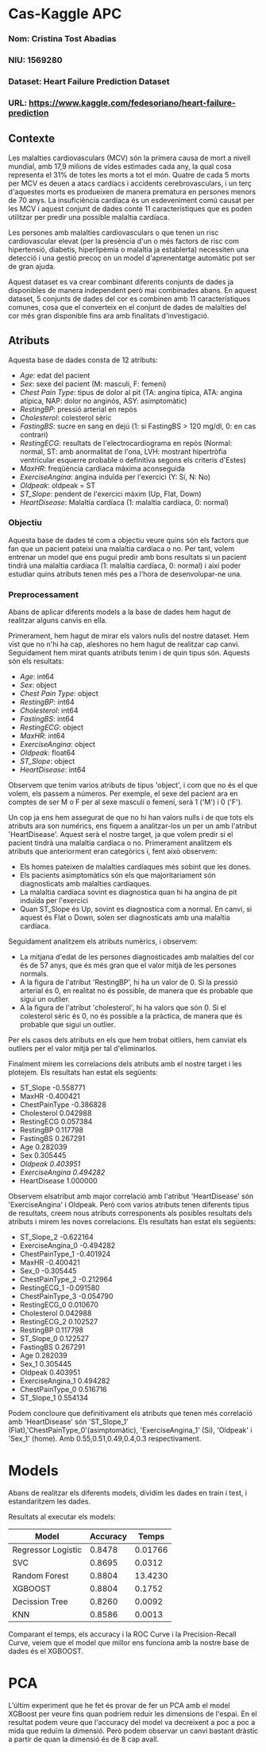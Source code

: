 # Cas-Kaggle APC

### Nom: Cristina Tost Abadias
### NIU: 1569280
### Dataset: Heart Failure Prediction Dataset
### URL: https://www.kaggle.com/fedesoriano/heart-failure-prediction


## Contexte
Les malalties cardiovasculars (MCV) són la primera causa de mort a nivell mundial, amb 17,9 milions de vides estimades cada any, la qual cosa representa el 31% de totes les morts a tot el món. Quatre de cada 5 morts per MCV es deuen a atacs cardíacs i accidents cerebrovasculars, i un terç d'aquestes morts es produeixen de manera prematura en persones menors de 70 anys. La insuficiència cardíaca és un esdeveniment comú causat per les MCV i aquest conjunt de dades conté 11 característiques que es poden utilitzar per predir una possible malaltia cardíaca.

Les persones amb malalties cardiovasculars o que tenen un risc cardiovascular elevat (per la presència d'un o més factors de risc com hipertensió, diabetis, hiperlipèmia o malaltia ja establerta) necessiten una detecció i una gestió precoç on un model d'aprenentatge automàtic pot ser de gran ajuda.

Aquest dataset es va crear combinant diferents conjunts de dades ja disponibles de manera independent però mai combinades abans. En aquest dataset, 5 conjunts de dades del cor es combinen amb 11 característiques comunes, cosa que el converteix en el conjunt de dades de malalties del cor més gran disponible fins ara amb finalitats d'investigació. 

## Atributs
Aquesta base de dades consta de 12 atributs:

  - *Age*: edat del pacient
  - *Sex*: sexe del pacient (M: masculi, F: femeni)
  - *Chest Pain Type*: tipus de dolor al pit (TA: angina típica, ATA: angina atípica, NAP: dolor no anginós, ASY: asimptomàtic)
  - *RestingBP*: pressió arterial en repòs
  - *Cholesterol*: colesterol sèric
  - *FastingBS*: sucre en sang en dejú (1: si FastingBS > 120 mg/dl, 0: en cas contrari)
  - *RestingECG*: resultats de l'electrocardiograma en repòs (Normal: normal, ST: amb anormalitat de l'ona, LVH: mostrant hipertròfia ventricular esquerre probable o definitiva segons els criteris d'Estes)
  - *MaxHR*: freqüència cardíaca màxima aconseguida
  - *ExerciseAngina*: angina induïda per l'exercici (Y: Sí, N: No)
  - *Oldpeak*: oldpeak = ST
  - *ST_Slope*: pendent de l'exercici màxim (Up, Flat, Down)
  - *HeartDisease*: Malaltia cardíaca (1: malaltia cardíaca, 0: normal)

### Objectiu

Aquesta base de dades té com a objectiu veure quins són els factors que fan que un pacient pateixi una malaltia cardíaca o no. Per tant, volem entrenar un model que ens pugui predir amb bons resultats si un pacient tindrà una malaltia cardíaca (1: malaltia cardíaca, 0: normal) i així poder estudiar quins atributs tenen més pes a l'hora de desenvolupar-ne una.

### Preprocessament

Abans de aplicar diferents models a la base de dades hem hagut de realitzar alguns canvis en ella.

Primerament, hem hagut de mirar els valors nulls del nostre dataset. Hem vist que no n'hi ha cap, aleshores no hem hagut de realitzar cap canvi. Seguidament hem mirat quants atributs tenim i de quin tipus són. Aquests són els resultats:

  - *Age*: int64
  - *Sex*: object
  - *Chest Pain Type*: object
  - *RestingBP*: int64
  - *Cholesterol*: int64
  - *FastingBS*: int64
  - *RestingECG*: object
  - *MaxHR*: int64
  - *ExerciseAngina*: object
  - *Oldpeak*: float64
  - *ST_Slope*: object
  - *HeartDisease*: int64

Observem que tenim varios atributs de tipus 'object', i com que no és el que volem, els passem a números. Per exemple, el sexe del pacient ara en comptes de ser M o F per al sexe masculí o femení, serà 1 ('M') i 0 ('F').

Un cop ja ens hem assegurat de que no hi han valors nulls i de que tots els atributs ara son numérics, ens fiquem a analitzar-los un per un amb l'atribut 'HeartDisease'. Aquest serà el nostre target, ja que volem predir si el pacient tindrà una malaltia cardíaca o no.
Primerament analitzem els atributs que anteriorment eran categòrics i, fent això observem:

  - Els homes pateixen de malalties cardíaques més sobint que les dones.
  - Els pacients asimptomàtics són els que majoritariament són diagnosticats amb malalties     cardíaques.
  - La malaltia cardíaca sovint es diagnostica quan hi ha angina de pit induïda per       l'exercici
  - Quan ST_Slope és Up, sovint es diagnostica com a normal. En canvi, si aquest és Flat o Down, solen ser diagnosticats amb una malaltia cardíaca.

Seguidament analitzem els atributs numèrics, i observem:

  - La mitjana d'edat de les persones diagnosticades amb malalties del cor és de 57 anys, que és més gran que el valor mitjà de les persones normals.
  -  A la figura de l'atribut 'RestingBP', hi ha un valor de 0. Si la pressió arterial és 0, en realitat no és possible, de manera que és probable que sigui un outlier.
  - A la figura de l'atribut 'cholesterol', hi ha valors que són 0. Si el colesterol sèric és 0, no és possible a la pràctica, de manera que és probable que sigui un outlier.

Per els casos dels atributs en els que hem trobat oitliers, hem canviat els outliers per el valor mitjà per tal d'eliminarlos.

Finalment mirem les correlacions dels atributs amb el nostre target i les plotejem. Els resultats han estat els següents:
  - ST_Slope         -0.558771
  - MaxHR            -0.400421
  - ChestPainType    -0.386828
  - Cholesterol       0.042988
  - RestingECG        0.057384
  - RestingBP         0.117798
  - FastingBS         0.267291
  - Age               0.282039
  - Sex               0.305445
  - *Oldpeak           0.403951*
  - *ExerciseAngina    0.494282*
  - HeartDisease      1.000000

Observem elsatribut amb major correlació amb l'atribut 'HeartDisease' són 'ExerciseAngina' i Oldpeak. Però com varios atributs tenen diferents tipus de resultats, creem nous atributs corresponents als posibles resultats dels atributs i mirem les noves correlacions. Els resultats han estat els següents:

  - ST_Slope_2         -0.622164
  - ExerciseAngina_0   -0.494282
  - ChestPainType_1    -0.401924
  - MaxHR              -0.400421
  - Sex_0              -0.305445
  - ChestPainType_2    -0.212964
  - RestingECG_1       -0.091580
  - ChestPainType_3    -0.054790
  - RestingECG_0        0.010670
  - Cholesterol         0.042988
  - RestingECG_2        0.102527
  - RestingBP           0.117798
  - ST_Slope_0          0.122527
  - FastingBS           0.267291
  - Age                 0.282039
  - Sex_1               0.305445
  - Oldpeak             0.403951
  - ExerciseAngina_1    0.494282
  - ChestPainType_0     0.516716
  - ST_Slope_1          0.554134

Podem concloure que definitivament els atributs que tenen més correlació amb 'HeartDisease' són 'ST_Slope_1' (Flat),'ChestPainType_0'(asimptomàtic), 'ExerciseAngina_1' (Si), 'Oldpeak' i 'Sex_1' (home). Amb 0.55,0.51,0.49,0.4,0.3 respectivament.

# Models

Abans de realitzar els diferents models, dividim les dades en train i test, i estandaritzem les dades.

Resultats al executar els models:

| Model | Accuracy | Temps |
| ------|----------|-------|
| Regressor Logístic | 0.8478 | 0.01766 |
| SVC | 0.8695 | 0.0312 |
| Random Forest | 0.8804 | 13.4230 |
| XGBOOST | 0.8804 | 0.1752 |
| Decission Tree | 0.8260 | 0.0092 |
| KNN | 0.8586 | 0.0013 |

Comparant el temps, els accuracy i la ROC Curve i la Precision-Recall Curve, veiem que el model que millor ens funciona amb la nostre base de dades és el XGBOOST.

# PCA

L'últim experiment que he fet és provar de fer un PCA amb el model XGBoost per veure fins quan podríem reduir les dimensions de l'espai. En el resultat podem veure que l'accuracy del model va decreixent a poc a poc a mida que reduïm la dimensió. Però podem observar un canvi bastant dràstic a partir de quan la dimensió és de 8 cap avall.








